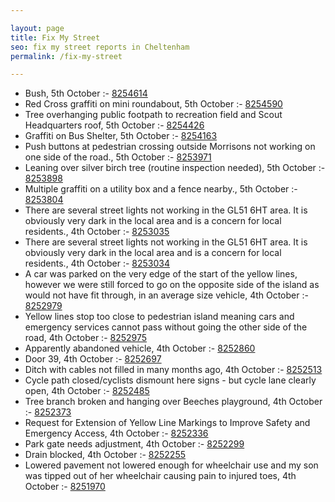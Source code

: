 ```yaml
---

layout: page
title: Fix My Street
seo: fix my street reports in Cheltenham
permalink: /fix-my-street

---
```


<!-- fix_marker starts -->

- Bush, 5th October :- [8254614](https://www.fixmystreet.com/report/8254614)
- Red Cross graffiti on mini roundabout, 5th October :- [8254590](https://www.fixmystreet.com/report/8254590)
- Tree overhanging public footpath to recreation field and Scout Headquarters roof, 5th October :- [8254426](https://www.fixmystreet.com/report/8254426)
- Graffiti on Bus Shelter, 5th October :- [8254163](https://www.fixmystreet.com/report/8254163)
- Push buttons at pedestrian crossing outside Morrisons not working on one side of the road., 5th October :- [8253971](https://www.fixmystreet.com/report/8253971)
- Leaning over silver birch tree (routine inspection needed), 5th October :- [8253898](https://www.fixmystreet.com/report/8253898)
- Multiple graffiti on a utility box and a fence nearby., 5th October :- [8253804](https://www.fixmystreet.com/report/8253804)
- There are several street lights not working in the GL51 6HT area. It is obviously very dark in the local area and is a concern for local residents., 4th October :- [8253035](https://www.fixmystreet.com/report/8253035)
- There are several street lights not working in the GL51 6HT area. It is obviously very dark in the local area and is a concern for local residents., 4th October :- [8253034](https://www.fixmystreet.com/report/8253034)
- A car was parked on the very edge of the start of the yellow lines, however we were still forced to go on the opposite side of the island as would not have fit through, in an average size vehicle, 4th October :- [8252979](https://www.fixmystreet.com/report/8252979)
- Yellow lines stop too close to pedestrian island meaning cars and emergency services cannot pass without going the other side of the road, 4th October :- [8252975](https://www.fixmystreet.com/report/8252975)
- Apparently abandoned vehicle, 4th October :- [8252860](https://www.fixmystreet.com/report/8252860)
- Door 39, 4th October :- [8252697](https://www.fixmystreet.com/report/8252697)
- Ditch with cables not filled in many months ago, 4th October :- [8252513](https://www.fixmystreet.com/report/8252513)
- Cycle path closed/cyclists dismount here signs - but cycle lane clearly open, 4th October :- [8252485](https://www.fixmystreet.com/report/8252485)
- Tree branch broken and hanging over Beeches playground, 4th October :- [8252373](https://www.fixmystreet.com/report/8252373)
- Request for Extension of Yellow Line Markings to Improve Safety and Emergency Access, 4th October :- [8252336](https://www.fixmystreet.com/report/8252336)
- Park gate needs adjustment, 4th October :- [8252299](https://www.fixmystreet.com/report/8252299)
- Drain blocked, 4th October :- [8252255](https://www.fixmystreet.com/report/8252255)
- Lowered pavement not lowered enough for wheelchair use and my son was tipped out of her wheelchair causing pain to injured toes, 4th October :- [8251970](https://www.fixmystreet.com/report/8251970)

<!-- fix_marker ends -->